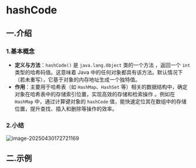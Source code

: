 # hashCode

## 一.介绍

### 1.基本概念

- **定义与方法**：`hashCode()` 是 `java.lang.Object` 类的一个方法 ，返回一个 `int` 类型的哈希码值。这意味着 Java 中的任何对象都具有该方法。默认情况下（若未重写），它基于对象的内存地址生成一个独特值。
- **作用**：主要用于哈希表（如 `HashMap`、`HashSet` 等）相关的数据结构中，确定对象在哈希表中的存储索引位置，实现高效的存储和检索操作 。例如在 `HashMap` 中，通过计算键对象的 `hashCode` 值，能快速定位其在数组中的存储位置，提升查找、插入和删除等操作的效率。

### 2.小结

![image-20250430172721169](C:\Users\24709\AppData\Roaming\Typora\typora-user-images\image-20250430172721169.png)



## 二.示例

